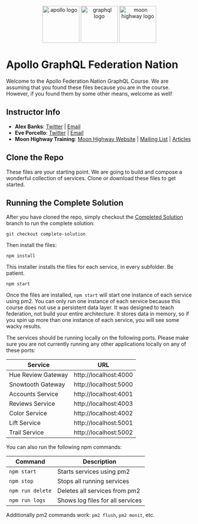 <p align="center">
<img src="https://cdn.worldvectorlogo.com/logos/apollo-graphql-compact.svg" width="100" alt="apollo logo" />
<img src="https://upload.wikimedia.org/wikipedia/commons/thumb/1/17/GraphQL_Logo.svg/512px-GraphQL_Logo.svg.png" width="100" alt="graphql logo"/>
<img src="https://i.imgur.com/migo24P.png" width="100" alt="moon highway logo"/>
</p>

# Apollo GraphQL Federation Nation

Welcome to the Apollo Federation Nation GraphQL Course. We are assuming that you found these files because you are in the course. However, if you found them by some other means, welcome as well!

## Instructor Info

- **Alex Banks**: [Twitter](https://twitter.com/moontahoe) | [Email](mailto:alex@moonhighway.com)
- **Eve Porcello**: [Twitter](https://twitter.com/eveporcello) | [Email](mailto:eve@moonhighway.com)
- **Moon Highway Training**: [Moon Highway Website](https://www.moonhighway.com) | [Mailing List](http://bit.ly/moonhighway) | [Articles](https://www.moonhighway.com/articles)

## Clone the Repo

These files are your starting point. We are going to build and compose a wonderful collection of services. Clone or download these files to get started.


## Running the Complete Solution

After you have cloned the repo, simply checkout the [Completed Solution](https://github.com/MoonHighway/federation-nation/tree/complete-solution) branch to run the complete solution:

```
git checkout complete-solution
```

Then install the files:

```
npm install
```

This installer installs the files for each service, in every subfolder. Be patient. 

```
npm start
```

Once the files are installed, `npm start` will start one instance of each service using pm2. You can only run one instance of each service because this course does not use a persistent data layer. It was designed to teach federation, not build your entire architecture. It stores data in memory, so if you spin up more than one instance of each service, you will see some wacky results. 

The services should be running locally on the following ports. Please make sure you are not currently running any other applications locally on any of these ports:

| Service            | URL                   |
|--------------------|-----------------------|
| Hue Review Gateway | http://localhost:4000 |
| Snowtooth Gateway  | http://localhost:5000 |
| Accounts Service   | http://localhost:4001 |
| Reviews Service    | http://localhost:4003 |
| Color Service      | http://localhost:4002 |
| Lift Service       | http://localhost:5001 |
| Trail Service      | http://localhost:5002 |

You can also run the following npm commands:

| Command          | Description                      |
|------------------|----------------------------------|
| `npm start`      | Starts services using pm2        |
| `npm stop`       | Stops all running services       |
| `npm run delete` | Deletes all services from pm2    |
| `npm run logs`   | Shows log files for all services |

Additionally pm2 commands work: `pm2 flush`, `pm2 monit`, etc.


